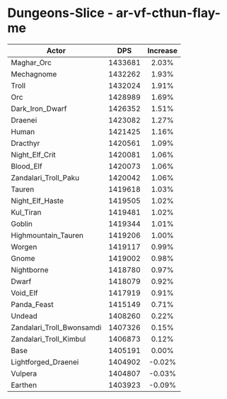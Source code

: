 # Dungeons-Slice - ar-vf-cthun-flay-me
| Actor | DPS | Increase |
|---|:---:|:---:|
|Maghar_Orc|1433681|2.03%|
|Mechagnome|1432262|1.93%|
|Troll|1432024|1.91%|
|Orc|1428989|1.69%|
|Dark_Iron_Dwarf|1426352|1.51%|
|Draenei|1423082|1.27%|
|Human|1421425|1.16%|
|Dracthyr|1420561|1.09%|
|Night_Elf_Crit|1420081|1.06%|
|Blood_Elf|1420073|1.06%|
|Zandalari_Troll_Paku|1420042|1.06%|
|Tauren|1419618|1.03%|
|Night_Elf_Haste|1419505|1.02%|
|Kul_Tiran|1419481|1.02%|
|Goblin|1419344|1.01%|
|Highmountain_Tauren|1419206|1.00%|
|Worgen|1419117|0.99%|
|Gnome|1419002|0.98%|
|Nightborne|1418780|0.97%|
|Dwarf|1418079|0.92%|
|Void_Elf|1417919|0.91%|
|Panda_Feast|1415149|0.71%|
|Undead|1408260|0.22%|
|Zandalari_Troll_Bwonsamdi|1407326|0.15%|
|Zandalari_Troll_Kimbul|1406873|0.12%|
|Base|1405191|0.00%|
|Lightforged_Draenei|1404902|-0.02%|
|Vulpera|1404807|-0.03%|
|Earthen|1403923|-0.09%|
